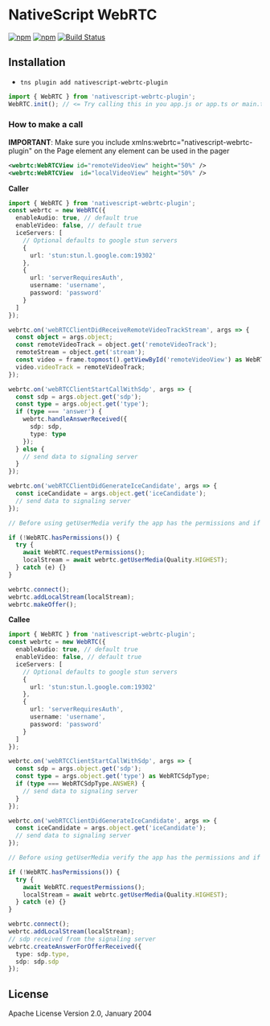 # NativeScript WebRTC

[![npm](https://img.shields.io/npm/v/nativescript-webrtc-plugin.svg)](https://www.npmjs.com/package/nativescript-webrtc-plugin)
[![npm](https://img.shields.io/npm/dt/nativescript-webrtc-plugin.svg?label=npm%20downloads)](https://www.npmjs.com/package/nativescript-webrtc-plugin)
[![Build Status](https://travis-ci.org/triniwiz/nativescript-webrtc-plugin.svg?branch=master)](https://travis-ci.org/triniwiz/nativescript-webrtc-plugin)

## Installation

- `tns plugin add nativescript-webrtc-plugin`

```typescript
import { WebRTC } from 'nativescript-webrtc-plugin';
WebRTC.init(); // <= Try calling this in you app.js or app.ts or main.ts
```

### How to make a call


**IMPORTANT**: Make sure you include xmlns:webrtc="nativescript-webrtc-plugin" on the Page element any element can be used in the pager

```xml
<webrtc:WebRTCView id="remoteVideoView" height="50%" />
<webrtc:WebRTCView  id="localVideoView" height="50%" />
```

**Caller**

```typescript
import { WebRTC } from 'nativescript-webrtc-plugin';
const webrtc = new WebRTC({
  enableAudio: true, // default true
  enableVideo: false, // default true
  iceServers: [
    // Optional defaults to google stun servers
    {
      url: 'stun:stun.l.google.com:19302'
    },
    {
      url: 'serverRequiresAuth',
      username: 'username',
      password: 'password'
    }
  ]
});

webrtc.on('webRTCClientDidReceiveRemoteVideoTrackStream', args => {
  const object = args.object;
  const remoteVideoTrack = object.get('remoteVideoTrack');
  remoteStream = object.get('stream');
  const video = frame.topmost().getViewById('remoteVideoView') as WebRTCView;
  video.videoTrack = remoteVideoTrack;
});

webrtc.on('webRTCClientStartCallWithSdp', args => {
  const sdp = args.object.get('sdp');
  const type = args.object.get('type');
  if (type === 'answer') {
    webrtc.handleAnswerReceived({
      sdp: sdp,
      type: type
    });
  } else {
    // send data to signaling server
  }
});

webrtc.on('webRTCClientDidGenerateIceCandidate', args => {
  const iceCandidate = args.object.get('iceCandidate');
  // send data to signaling server
});

// Before using getUserMedia verify the app has the permissions and if not try requesting them

if (!WebRTC.hasPermissions()) {
  try {
    await WebRTC.requestPermissions();
    localStream = await webrtc.getUserMedia(Quality.HIGHEST);
  } catch (e) {}
}

webrtc.connect();
webrtc.addLocalStream(localStream);
webrtc.makeOffer();
```

**Callee**

```typescript
import { WebRTC } from 'nativescript-webrtc-plugin';
const webrtc = new WebRTC({
  enableAudio: true, // default true
  enableVideo: false, // default true
  iceServers: [
    // Optional defaults to google stun servers
    {
      url: 'stun:stun.l.google.com:19302'
    },
    {
      url: 'serverRequiresAuth',
      username: 'username',
      password: 'password'
    }
  ]
});

webrtc.on('webRTCClientStartCallWithSdp', args => {
  const sdp = args.object.get('sdp');
  const type = args.object.get('type') as WebRTCSdpType;
  if (type === WebRTCSdpType.ANSWER) {
    // send data to signaling server
  }
});

webrtc.on('webRTCClientDidGenerateIceCandidate', args => {
  const iceCandidate = args.object.get('iceCandidate');
  // send data to signaling server
});

// Before using getUserMedia verify the app has the permissions and if not try requesting them

if (!WebRTC.hasPermissions()) {
  try {
    await WebRTC.requestPermissions();
    localStream = await webrtc.getUserMedia(Quality.HIGHEST);
  } catch (e) {}
}

webrtc.connect();
webrtc.addLocalStream(localStream);
// sdp received from the signaling server
webrtc.createAnswerForOfferReceived({
  type: sdp.type,
  sdp: sdp.sdp
});
```

## License

Apache License Version 2.0, January 2004
